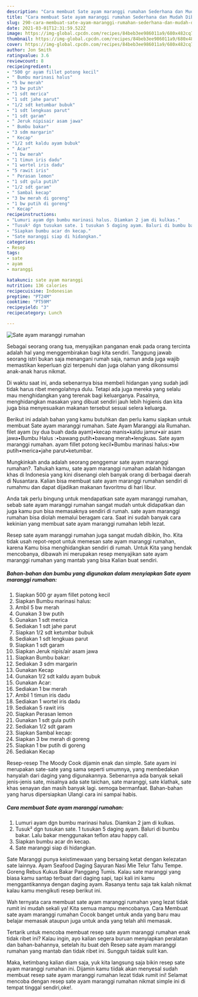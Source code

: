 ```yaml
---
description: "Cara membuat Sate ayam maranggi rumahan Sederhana dan Mudah Dibuat"
title: "Cara membuat Sate ayam maranggi rumahan Sederhana dan Mudah Dibuat"
slug: 290-cara-membuat-sate-ayam-maranggi-rumahan-sederhana-dan-mudah-dibuat
date: 2021-03-01T12:31:59.522Z
image: https://img-global.cpcdn.com/recipes/84beb3ee986011a9/680x482cq70/sate-ayam-maranggi-rumahan-foto-resep-utama.jpg
thumbnail: https://img-global.cpcdn.com/recipes/84beb3ee986011a9/680x482cq70/sate-ayam-maranggi-rumahan-foto-resep-utama.jpg
cover: https://img-global.cpcdn.com/recipes/84beb3ee986011a9/680x482cq70/sate-ayam-maranggi-rumahan-foto-resep-utama.jpg
author: Jon Smith
ratingvalue: 3.6
reviewcount: 8
recipeingredient:
- "500 gr ayam fillet potong kecil"
- " Bumbu marinasi halus"
- "5 bw merah"
- "3 bw putih"
- "1 sdt merica"
- "1 sdt jahe parut"
- "1/2 sdt ketumbar bubuk"
- "1 sdt lengkuas parut"
- "1 sdt garam"
- " Jeruk nipisair asam jawa"
- " Bumbu bakar"
- "3 sdm margarin"
- " Kecap"
- "1/2 sdt kaldu ayam bubuk"
- " Acar"
- "1 bw merah"
- "1 timun iris dadu"
- "1 wortel iris dadu"
- "5 rawit iris"
- " Perasan lemon"
- "1 sdt gula putih"
- "1/2 sdt garam"
- " Sambal kecap"
- "3 bw merah di goreng"
- "1 bw putih di goreng"
- " Kecap"
recipeinstructions:
- "Lumuri ayam dgn bumbu marinasi halus. Diamkan 2 jam di kulkas."
- "Tusuk² dgn tusukan sate. 1 tusukan 5 daging ayam. Baluri di bumbu bakar. Lalu bakar menggunakan teflon atau happy call."
- "Siapkan bumbu acar dn kecap."
- "Sate maranggi siap di hidangkan."
categories:
- Resep
tags:
- sate
- ayam
- maranggi

katakunci: sate ayam maranggi 
nutrition: 136 calories
recipecuisine: Indonesian
preptime: "PT24M"
cooktime: "PT59M"
recipeyield: "3"
recipecategory: Lunch

---
```



![Sate ayam maranggi rumahan](https://img-global.cpcdn.com/recipes/84beb3ee986011a9/680x482cq70/sate-ayam-maranggi-rumahan-foto-resep-utama.jpg)

Sebagai seorang orang tua, menyajikan panganan enak pada orang tercinta adalah hal yang menggembirakan bagi kita sendiri. Tanggung jawab seorang istri bukan saja menangani rumah saja, namun anda juga wajib memastikan keperluan gizi terpenuhi dan juga olahan yang dikonsumsi anak-anak harus nikmat.

Di waktu  saat ini, anda sebenarnya bisa membeli hidangan yang sudah jadi tidak harus ribet mengolahnya dulu. Tetapi ada juga mereka yang selalu mau menghidangkan yang terenak bagi keluarganya. Pasalnya, menghidangkan masakan yang dibuat sendiri jauh lebih higienis dan kita juga bisa menyesuaikan makanan tersebut sesuai selera keluarga. 

Berikut ini adalah bahan yang kamu butuhkan dan perlu kamu siapkan untuk membuat Sate ayam maranggi rumahan. Sate Ayam Maranggi ala Rumahan. filet ayam (sy dua buah dada ayam)•kecap manis•kaldu jamur•air asam jawa•Bumbu Halus :•bawang putih•bawang merah•lengkuas. Sate ayam maranggi rumahan. ayam fillet potong kecil•Bumbu marinasi halus:•bw putih•merica•jahe parut•ketumbar.

Mungkinkah anda adalah seorang penggemar sate ayam maranggi rumahan?. Tahukah kamu, sate ayam maranggi rumahan adalah hidangan khas di Indonesia yang kini disenangi oleh banyak orang di berbagai daerah di Nusantara. Kalian bisa membuat sate ayam maranggi rumahan sendiri di rumahmu dan dapat dijadikan makanan favoritmu di hari libur.

Anda tak perlu bingung untuk mendapatkan sate ayam maranggi rumahan, sebab sate ayam maranggi rumahan sangat mudah untuk didapatkan dan juga kamu pun bisa memasaknya sendiri di rumah. sate ayam maranggi rumahan bisa diolah memalui beragam cara. Saat ini sudah banyak cara kekinian yang membuat sate ayam maranggi rumahan lebih lezat.

Resep sate ayam maranggi rumahan juga sangat mudah dibikin, lho. Kita tidak usah repot-repot untuk memesan sate ayam maranggi rumahan, karena Kamu bisa menghidangkan sendiri di rumah. Untuk Kita yang hendak mencobanya, dibawah ini merupakan resep menyajikan sate ayam maranggi rumahan yang mantab yang bisa Kalian buat sendiri.

<!--inarticleads1-->

##### Bahan-bahan dan bumbu yang digunakan dalam menyiapkan Sate ayam maranggi rumahan:

1. Siapkan 500 gr ayam fillet potong kecil
1. Siapkan  Bumbu marinasi halus:
1. Ambil 5 bw merah
1. Gunakan 3 bw putih
1. Gunakan 1 sdt merica
1. Sediakan 1 sdt jahe parut
1. Siapkan 1/2 sdt ketumbar bubuk
1. Sediakan 1 sdt lengkuas parut
1. Siapkan 1 sdt garam
1. Siapkan  Jeruk nipis/air asam jawa
1. Siapkan  Bumbu bakar:
1. Sediakan 3 sdm margarin
1. Gunakan  Kecap
1. Gunakan 1/2 sdt kaldu ayam bubuk
1. Gunakan  Acar:
1. Sediakan 1 bw merah
1. Ambil 1 timun iris dadu
1. Sediakan 1 wortel iris dadu
1. Sediakan 5 rawit iris
1. Siapkan  Perasan lemon
1. Gunakan 1 sdt gula putih
1. Sediakan 1/2 sdt garam
1. Siapkan  Sambal kecap:
1. Siapkan 3 bw merah di goreng
1. Siapkan 1 bw putih di goreng
1. Sediakan  Kecap


Resep-resep The Moody Cook dijamin enak dan simple. Sate ayam ini merupakan sate-sate yang sama seperti umumnya, yang membedakan hanyalah dari daging yang digunakannya. Sebenarnya ada banyak sekali jenis-jenis sate, misalnya ada sate taichan, sate maranggi, sate klathak, sate khas senayan dan masih banyak lagi. semoga bermanfaat. Bahan-bahan yang harus dipersiapkan Ulangi cara ini sampai habis. 

<!--inarticleads2-->

##### Cara membuat Sate ayam maranggi rumahan:

1. Lumuri ayam dgn bumbu marinasi halus. Diamkan 2 jam di kulkas.
1. Tusuk² dgn tusukan sate. 1 tusukan 5 daging ayam. Baluri di bumbu bakar. Lalu bakar menggunakan teflon atau happy call.
1. Siapkan bumbu acar dn kecap.
1. Sate maranggi siap di hidangkan.


Sate Maranggi punya keistimewaan yang bersaing ketat dengan kelezatan sate lainnya. Ayam Seafood Daging Sayuran Nasi Mie Telur Tahu Tempe. Goreng Rebus Kukus Bakar Panggang Tumis. Kalau sate maranggi yang biasa kamu santap terbuat dari daging sapi, tapi kali ini kamu menggantikannya dengan daging ayam. Rasanya tentu saja tak kalah nikmat kalau kamu mengikuti resep berikut ini. 

Wah ternyata cara membuat sate ayam maranggi rumahan yang lezat tidak rumit ini mudah sekali ya! Kita semua mampu mencobanya. Cara Membuat sate ayam maranggi rumahan Cocok banget untuk anda yang baru mau belajar memasak ataupun juga untuk anda yang telah ahli memasak.

Tertarik untuk mencoba membuat resep sate ayam maranggi rumahan enak tidak ribet ini? Kalau ingin, ayo kalian segera buruan menyiapkan peralatan dan bahan-bahannya, setelah itu buat deh Resep sate ayam maranggi rumahan yang mantab dan tidak ribet ini. Sungguh taidak sulit kan. 

Maka, ketimbang kalian diam saja, yuk kita langsung saja bikin resep sate ayam maranggi rumahan ini. Dijamin kamu tiidak akan menyesal sudah membuat resep sate ayam maranggi rumahan lezat tidak rumit ini! Selamat mencoba dengan resep sate ayam maranggi rumahan nikmat simple ini di tempat tinggal sendiri,oke!.


